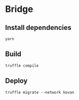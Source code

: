 # Bridge

## Install dependencies
`yarn`

## Build
`truffle compile`

## Deploy
`truffle migrate --network kovan`
